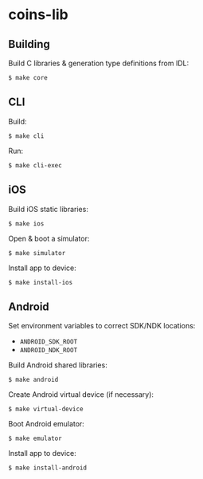 # coins-lib

## Building

Build C libraries & generation type definitions from IDL:

    $ make core

## CLI

Build: 

    $ make cli

Run:

    $ make cli-exec

## iOS

Build iOS static libraries:

    $ make ios

Open & boot a simulator:

    $ make simulator

Install app to device:

    $ make install-ios

## Android

Set environment variables to correct SDK/NDK locations:

- `ANDROID_SDK_ROOT`
- `ANDROID_NDK_ROOT`

Build Android shared libraries:

    $ make android

Create Android virtual device (if necessary):

    $ make virtual-device

Boot Android emulator:

    $ make emulator

Install app to device:

    $ make install-android
